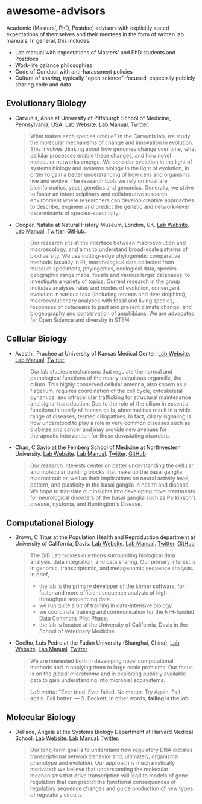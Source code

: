 # awesome-advisors
Academic (Masters', PhD, Postdoc) advisors with explicitly stated expectations of themselves and their mentees in the form of written lab manuals. In general, this includes:
- Lab manual with expectations of Masters' and PhD students and Postdocs
- Work-life balance philosophies
- Code of Conduct with anti-harassment policies
- Culture of sharing, typically "open science"-focused, especially publicly sharing code and data

## Evolutionary Biology

* Carvunis, Anne at University of Pittsburgh School of Medicine, Pennsylvania, USA. [Lab Website](https://www.csb.pitt.edu/faculty/carvunis/). [Lab Manual](https://docs.google.com/document/d/1527btfgL-NcJiO3TZnjJ61VDmMiCJvuiunoA6XTi488/edit). [Twitter](https://twitter.com/carvunis).
  > What makes each species unique? In the Carvunis lab, we study the molecular mechanisms of change and innovation in evolution. This involves thinking about how genomes change over time, what cellular processes enable these changes, and how novel molecular networks emerge. We consider evolution in the light of systems biology and systems biology in the light of evolution, in order to gain a better understanding of how cells and organisms live and evolve. The research tools we rely on most are bioinformatics, yeast genetics and genomics. Generally, we strive to foster an interdisciplinary and collaborative research environment where researchers can develop creative approaches to describe, engineer and predict the genetic and network-level determinants of species-specificity.


* Cooper, Natalie at Natural History Museum, London, UK. [Lab Website](http://nhcooper123.github.io/). [Lab Manual](https://github.com/nhcooper123/macro-group-info). [Twitter](https://twitter.com/nhcooper123). [GitHub](https://github.com/nhcooper123).
  > Our research sits at the interface between macroevolution and macroecology, and aims to understand broad-scale patterns of biodiversity. We use cutting-edge phylogenetic comparative methods (usually in R), morphological data collected from museum specimens, phylogenies, ecological data, species geographic range maps, fossils and various larger databases, to investigate a variety of topics. Current research in the group includes analyses rates and modes of evolution, convergent evolution in various taxa (including tenrecs and river dolphins), macroevolutionary analyses with fossil and living species, responses of cetaceans to past and present climate change, and biogeography and conservation of amphibians. We are advocates for Open Science and diversity in STEM.


## Cellular Biology

* Avasthi, Prachee at University of Kansas Medical Center. [Lab Website](http://www.avasthilab.org/). [Lab Manual](http://www.avasthilab.org/lab-policies-and-tips/). [Twitter](https://twitter.com/PracheeAC)
  > Our lab studies mechanisms that regulate the normal and pathological functions of the nearly ubiquitous organelle, the cilium. This highly conserved cellular antenna, also known as a flagellum, requires coordination of the cell cycle, cytoskeletal dynamics, and intracellular trafficking for structural maintenance and signal transduction. Due to the role of the cilium in essential functions in nearly all human cells, abnormalities result in a wide range of diseases, termed ciliopathies. In fact, ciliary signaling is now understood to play a role in very common diseases such as diabetes and cancer and may provide new avenues for therapeutic intervention for these devastating disorders.
  
* Chan, C Savio at the Feinberg School of Medicine at Northwestern University. [Lab Website](https://www.saviochanlab.org/). [Lab Manual](https://www.saviochanlab.org/join). [Twitter](https://twitter.com/csaviochan). [GitHub](https://github.com/chanlab/)
  > Our research interests center on better understanding the cellular and molecular building blocks that make up the basal ganglia macrocircuit as well as their implications on neural activity level, pattern, and plasticity in the basal ganglia in health and disease. We hope to translate our insights into developing novel treatments for neurological disorders of the basal ganglia such as Parkinson's disease, dystonia, and Huntington's Disease. 

  
## Computational Biology

* Brown, C Titus at the Population Health and Reproduction department at University of California, Davis. [Lab Website](http://ivory.idyll.org/lab/index.html). [Lab Manual](http://ivory.idyll.org/lab/work-guidelines.html). [Twitter](https://twitter.com/ctitusbrown). [GitHub](https://github.com/dib-lab/)
  > The DIB Lab tackles questions surrounding biological data analysis, data integration, and data sharing. Our primary interest is in genomic, transcriptomic, and metagenomic sequence analysis.
  > In brief,
  > 
  > - the lab is the primary developer of the khmer software, for faster and more efficient sequence analysis of high-throughput sequencing data.
  > - we run quite a bit of training in data-intensive biology.
  > - we coordinate training and communication for the NIH-funded Data Commons Pilot Phase.
  > - the lab is located at the University of California, Davis in the School of Veterinary Medicine.

* Coelho, Luis Pedro at the Fudan University (Shanghai, China). [Lab Website](http://big-data-biology.org/). [Lab Manual](http://big-data-biology.org/manual/). [Twitter](https://twitter.com/luispedrocoelho).
  > We are interested both in developing novel computational methods and in
  > applying them to large scale problems. Our focus is on the _global
  > microbiome_ and in exploiting publicly available data to gain understanding
  > into microbial ecosystems.
  >
  > _Lab motto_: "Ever tried. Ever failed. No matter. Try Again. Fail again.
  > Fail better. — S. Beckett, in other words, **failing is the job**.
   
  
## Molecular Biology

* DePace, Angela at the Systems Biology Department at Harvard Medical School. [Lab Website](https://depace.med.harvard.edu/). [Lab Manual](https://depace.med.harvard.edu/?page_id=408). [Twitter](https://twitter.com/depacelab).
  > Our long-term goal is to understand how regulatory DNA dictates transcriptional network behavior and, ultimately, organismal phenotype and evolution. Our approach is mechanistically motivated: we believe that understanding the molecular mechanisms that drive transcription will lead to models of gene regulation that can predict the functional consequences of regulatory sequence changes and guide production of new types of regulatory circuits.




